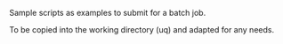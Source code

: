 Sample scripts as examples to submit for a batch job. 

To be copied into the working directory (uq) and adapted for any needs.
